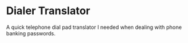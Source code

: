 Dialer Translator
=================

A quick telephone dial pad translator I needed when dealing with phone banking passwords.
